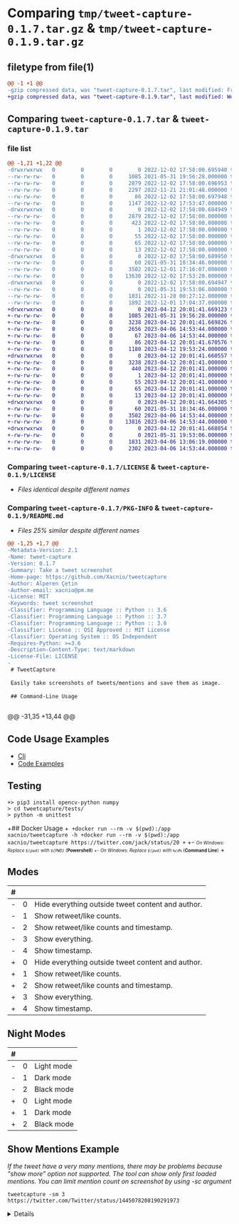 # Comparing `tmp/tweet-capture-0.1.7.tar.gz` & `tmp/tweet-capture-0.1.9.tar.gz`

## filetype from file(1)

```diff
@@ -1 +1 @@
-gzip compressed data, was "tweet-capture-0.1.7.tar", last modified: Fri Dec  2 17:58:00 2022, max compression
+gzip compressed data, was "tweet-capture-0.1.9.tar", last modified: Wed Apr 12 20:01:41 2023, max compression
```

## Comparing `tweet-capture-0.1.7.tar` & `tweet-capture-0.1.9.tar`

### file list

```diff
@@ -1,21 +1,22 @@
-drwxrwxrwx   0        0        0        0 2022-12-02 17:58:00.695940 tweet-capture-0.1.7/
--rw-rw-rw-   0        0        0     1085 2021-05-31 19:56:28.000000 tweet-capture-0.1.7/LICENSE
--rw-rw-rw-   0        0        0     2879 2022-12-02 17:58:00.696953 tweet-capture-0.1.7/PKG-INFO
--rw-rw-rw-   0        0        0     2297 2022-11-21 21:01:48.000000 tweet-capture-0.1.7/README.md
--rw-rw-rw-   0        0        0       86 2022-12-02 17:58:00.697948 tweet-capture-0.1.7/setup.cfg
--rw-rw-rw-   0        0        0     1147 2022-12-02 17:53:47.000000 tweet-capture-0.1.7/setup.py
-drwxrwxrwx   0        0        0        0 2022-12-02 17:58:00.684949 tweet-capture-0.1.7/tweet_capture.egg-info/
--rw-rw-rw-   0        0        0     2879 2022-12-02 17:58:00.000000 tweet-capture-0.1.7/tweet_capture.egg-info/PKG-INFO
--rw-rw-rw-   0        0        0      423 2022-12-02 17:58:00.000000 tweet-capture-0.1.7/tweet_capture.egg-info/SOURCES.txt
--rw-rw-rw-   0        0        0        1 2022-12-02 17:58:00.000000 tweet-capture-0.1.7/tweet_capture.egg-info/dependency_links.txt
--rw-rw-rw-   0        0        0       55 2022-12-02 17:58:00.000000 tweet-capture-0.1.7/tweet_capture.egg-info/entry_points.txt
--rw-rw-rw-   0        0        0       65 2022-12-02 17:58:00.000000 tweet-capture-0.1.7/tweet_capture.egg-info/requires.txt
--rw-rw-rw-   0        0        0       13 2022-12-02 17:58:00.000000 tweet-capture-0.1.7/tweet_capture.egg-info/top_level.txt
-drwxrwxrwx   0        0        0        0 2022-12-02 17:58:00.689950 tweet-capture-0.1.7/tweetcapture/
--rw-rw-rw-   0        0        0       60 2021-05-31 18:34:46.000000 tweet-capture-0.1.7/tweetcapture/__init__.py
--rw-rw-rw-   0        0        0     3502 2022-12-01 17:16:07.000000 tweet-capture-0.1.7/tweetcapture/cli.py
--rw-rw-rw-   0        0        0    13630 2022-12-02 17:53:20.000000 tweet-capture-0.1.7/tweetcapture/screenshot.py
-drwxrwxrwx   0        0        0        0 2022-12-02 17:58:00.694947 tweet-capture-0.1.7/tweetcapture/utils/
--rw-rw-rw-   0        0        0        0 2021-05-31 19:53:06.000000 tweet-capture-0.1.7/tweetcapture/utils/__init__.py
--rw-rw-rw-   0        0        0     1831 2022-11-28 00:27:12.000000 tweet-capture-0.1.7/tweetcapture/utils/utils.py
--rw-rw-rw-   0        0        0     1892 2022-12-01 17:04:37.000000 tweet-capture-0.1.7/tweetcapture/utils/webdriver.py
+drwxrwxrwx   0        0        0        0 2023-04-12 20:01:41.669123 tweet-capture-0.1.9/
+-rw-rw-rw-   0        0        0     1085 2021-05-31 19:56:28.000000 tweet-capture-0.1.9/LICENSE
+-rw-rw-rw-   0        0        0     3238 2023-04-12 20:01:41.669826 tweet-capture-0.1.9/PKG-INFO
+-rw-rw-rw-   0        0        0     2656 2023-04-06 14:53:44.000000 tweet-capture-0.1.9/README.md
+-rw-rw-rw-   0        0        0       67 2023-04-06 14:53:44.000000 tweet-capture-0.1.9/requirements.txt
+-rw-rw-rw-   0        0        0       86 2023-04-12 20:01:41.670576 tweet-capture-0.1.9/setup.cfg
+-rw-rw-rw-   0        0        0     1180 2023-04-12 19:53:24.000000 tweet-capture-0.1.9/setup.py
+drwxrwxrwx   0        0        0        0 2023-04-12 20:01:41.660557 tweet-capture-0.1.9/tweet_capture.egg-info/
+-rw-rw-rw-   0        0        0     3238 2023-04-12 20:01:41.000000 tweet-capture-0.1.9/tweet_capture.egg-info/PKG-INFO
+-rw-rw-rw-   0        0        0      440 2023-04-12 20:01:41.000000 tweet-capture-0.1.9/tweet_capture.egg-info/SOURCES.txt
+-rw-rw-rw-   0        0        0        1 2023-04-12 20:01:41.000000 tweet-capture-0.1.9/tweet_capture.egg-info/dependency_links.txt
+-rw-rw-rw-   0        0        0       55 2023-04-12 20:01:41.000000 tweet-capture-0.1.9/tweet_capture.egg-info/entry_points.txt
+-rw-rw-rw-   0        0        0       65 2023-04-12 20:01:41.000000 tweet-capture-0.1.9/tweet_capture.egg-info/requires.txt
+-rw-rw-rw-   0        0        0       13 2023-04-12 20:01:41.000000 tweet-capture-0.1.9/tweet_capture.egg-info/top_level.txt
+drwxrwxrwx   0        0        0        0 2023-04-12 20:01:41.664305 tweet-capture-0.1.9/tweetcapture/
+-rw-rw-rw-   0        0        0       60 2021-05-31 18:34:46.000000 tweet-capture-0.1.9/tweetcapture/__init__.py
+-rw-rw-rw-   0        0        0     3502 2023-04-06 14:53:44.000000 tweet-capture-0.1.9/tweetcapture/cli.py
+-rw-rw-rw-   0        0        0    13816 2023-04-06 14:53:44.000000 tweet-capture-0.1.9/tweetcapture/screenshot.py
+drwxrwxrwx   0        0        0        0 2023-04-12 20:01:41.668054 tweet-capture-0.1.9/tweetcapture/utils/
+-rw-rw-rw-   0        0        0        0 2021-05-31 19:53:06.000000 tweet-capture-0.1.9/tweetcapture/utils/__init__.py
+-rw-rw-rw-   0        0        0     1831 2023-04-06 13:06:19.000000 tweet-capture-0.1.9/tweetcapture/utils/utils.py
+-rw-rw-rw-   0        0        0     2302 2023-04-06 14:53:44.000000 tweet-capture-0.1.9/tweetcapture/utils/webdriver.py
```

### Comparing `tweet-capture-0.1.7/LICENSE` & `tweet-capture-0.1.9/LICENSE`

 * *Files identical despite different names*

### Comparing `tweet-capture-0.1.7/PKG-INFO` & `tweet-capture-0.1.9/README.md`

 * *Files 25% similar despite different names*

```diff
@@ -1,25 +1,7 @@
-Metadata-Version: 2.1
-Name: tweet-capture
-Version: 0.1.7
-Summary: Take a tweet screenshot
-Home-page: https://github.com/Xacnio/tweetcapture
-Author: Alperen Çetin
-Author-email: xacnio@pm.me
-License: MIT
-Keywords: tweet screenshot
-Classifier: Programming Language :: Python :: 3.6
-Classifier: Programming Language :: Python :: 3.7
-Classifier: Programming Language :: Python :: 3.8
-Classifier: License :: OSI Approved :: MIT License
-Classifier: Operating System :: OS Independent
-Requires-Python: >=3.6
-Description-Content-Type: text/markdown
-License-File: LICENSE
-
 # TweetCapture
 
 Easily take screenshots of tweets/mentions and save them as image.
 
 ## Command-Line Usage
 
 ```
@@ -31,35 +13,44 @@
 ## Code Usage Examples
 
 - [Cli](tweetcapture/cli.py)
 - [Code Examples](tweetcapture/examples/)
 
 ## Testing
 ```
+> pip3 install opencv-python numpy
 > cd tweetcapture/tests/
 > python -m unittest
 ```
 
+## Docker Usage
+```
+docker run --rm -v $(pwd):/app xacnio/tweetcapture -h
+docker run --rm -v $(pwd):/app xacnio/tweetcapture https://twitter.com/jack/status/20
+```
+- *<font size="1">On Windows: Replace `$(pwd)` with `${PWD}`* (**Powershell**)
+- *On Windows: Replace `$(pwd)` with `%cd%`* (**Command Line**)</font>
+
 ## Modes
 
 | #   |                                                   |                                                      |
 | --- | ------------------------------------------------- | ---------------------------------------------------- |
-| 0   | Hide everything outside tweet content and author. | <img src="tweetcapture/assets/test4.png" width="300"> |
-| 1   | Show retweet/like counts.                         | <img src="tweetcapture/assets/test3.png" width="300"> |
-| 2   | Show retweet/like counts and timestamp.           | <img src="tweetcapture/assets/test2.png" width="300"> |
-| 3   | Show everything.                                  | <img src="tweetcapture/assets/test1.png" width="300"> |
-| 4   | Show timestamp.                                   | <img src="tweetcapture/assets/test5.png" width="300"> |
+| 0   | Hide everything outside tweet content and author. | <img src="tweetcapture/assets/mode0.png" width="300"> |
+| 1   | Show retweet/like counts.                         | <img src="tweetcapture/assets/mode1.png" width="300"> |
+| 2   | Show retweet/like counts and timestamp.           | <img src="tweetcapture/assets/mode2.png" width="300"> |
+| 3   | Show everything.                                  | <img src="tweetcapture/assets/mode3.png" width="300"> |
+| 4   | Show timestamp.                                   | <img src="tweetcapture/assets/mode4.png" width="300"> |
 
 ## Night Modes
 
 | #   |            |                                                      |
 | --- | ---------- | ---------------------------------------------------- |
-| 0   | Light mode | <img src="tweetcapture/assets/test4.png" width="300"> |
-| 1   | Dark mode  | <img src="tweetcapture/assets/test3.png" width="300"> |
-| 2   | Black mode | <img src="tweetcapture/assets/test1.png" width="300"> |
+| 0   | Light mode | <img src="tweetcapture/assets/mode4.png" width="300"> |
+| 1   | Dark mode  | <img src="tweetcapture/assets/mode1.png" width="300"> |
+| 2   | Black mode | <img src="tweetcapture/assets/mode3.png" width="300"> |
 
 ## Show Mentions Example
 _If the tweet have a very many mentions, there may be problems because "show more" option not supported. The tool can show only first loaded mentions. You can limit mention count on screenshot by using -sc <count> argument_
 ```
 tweetcapture -sm 3 https://twitter.com/Twitter/status/1445078208190291973
 ```
 <details>
```

#### encoding

```diff
@@ -1 +1 @@
-utf-8
+us-ascii
```

### Comparing `tweet-capture-0.1.7/setup.py` & `tweet-capture-0.1.9/setup.py`

 * *Files 27% similar despite different names*

```diff
@@ -3,33 +3,31 @@
 # Long description
 with open('README.md', 'r') as fh:
     long_description = fh.read()
 
 
 # Requirements
 def get_requirements():
-    return [
-        'selenium>=4.0.0',
-        'webdriver-manager>=3.8.5',
-        'packaging',
-        'Pillow>=9.3.0',
-    ]
+    with open('requirements.txt', 'r') as f:
+        requirements = f.read().splitlines()
+        return requirements
 
 
 setuptools.setup(
     name="tweet-capture",
-    version="0.1.7",
+    version="0.1.9",
     author="Alperen Çetin",
     author_email="xacnio@pm.me",
     description="Take a tweet screenshot",
     long_description=long_description,
     long_description_content_type="text/markdown",
     url="https://github.com/Xacnio/tweetcapture",
     packages=setuptools.find_packages(),
     install_requires=get_requirements(),
+    data_files=[("", ["requirements.txt"])],
     entry_points={
         "console_scripts": ["tweetcapture=tweetcapture.cli:main"]},
     classifiers=[
         "Programming Language :: Python :: 3.6",
         "Programming Language :: Python :: 3.7",
         "Programming Language :: Python :: 3.8",
         "License :: OSI Approved :: MIT License",
```

### Comparing `tweet-capture-0.1.7/tweetcapture/cli.py` & `tweet-capture-0.1.9/tweetcapture/cli.py`

 * *Files 4% similar despite different names*

```diff
@@ -10,15 +10,15 @@
     parser.add_argument('-t', type=float, help="Waiting time while the page loading (1.0-10.0)", default=5.0)
     parser.add_argument("-n", "--night-mode", type=int, help="Twitter night mode theme (0-2)", default=0)
     parser.add_argument('--lang', type=str,help="Browser language code (tr,en,es,..)", default="")
     parser.add_argument('--chromedriver', type=str, help="Custom chromedriver path", default="")
     parser.add_argument('-o', '--output', type=str, help="Output file name", default="")
     parser.add_argument('-sp', '--show-parent-tweets', dest='show_parent_tweets', action='store_true', help="Show parent tweets")
     parser.add_argument('-sm', '--show-mentions', type=int, help="Show mentions count (default: 0)", default=0)
-    parser.add_argument('-r', '--radius', type=int, help="Image radius", default=30)
+    parser.add_argument('-r', '--radius', type=int, help="Image radius", default=15)
 
     parser.add_argument('-hp', '--hide-photos', dest='hide_tweet_photos', action='store_true', help="Hide tweet photos")
     parser.add_argument('-hv', '--hide-videos', dest='hide_tweet_videos', action='store_true', help="Hide tweet videos")
     parser.add_argument('-hg', '--hide-gifs', dest='hide_tweet_gifs', action='store_true', help="Hide tweet gifs")
     parser.add_argument('-hq', '--hide-quotes', dest='hide_tweet_quotes', action='store_true', help="Hide tweet quotes")
     parser.add_argument('-hlp', '--hide-link-previews', dest='hide_tweet_link_previews', action='store_true', help="Hide tweet link previews")
     parser.add_argument('-ha', '--hide-all', dest='hide_all_tweet_medias', action='store_true', help="Hide all tweet medias")
```

### Comparing `tweet-capture-0.1.7/tweetcapture/screenshot.py` & `tweet-capture-0.1.9/tweetcapture/screenshot.py`

 * *Files 1% similar despite different names*

```diff
@@ -15,23 +15,25 @@
     wait_time = 5
     chrome_opts = []
     lang = None
     test = False
     show_parent_tweets = False
     show_mentions_count = 0
     overwrite = False
-    radius = 30
+    radius = 15
 
     hide_link_previews = False
     hide_photos = False
     hide_videos = False
     hide_gifs = False
     hide_quotes = False
 
-    def __init__(self, mode=3, night_mode=0, test=False, show_parent_tweets=False, show_mentions_count=0, overwrite=False, radius=30):
+    __web = 1
+
+    def __init__(self, mode=3, night_mode=0, test=False, show_parent_tweets=False, show_mentions_count=0, overwrite=False, radius=15):
         self.set_night_mode(night_mode)
         self.set_mode(mode)
         self.test = test
         self.show_parent_tweets = show_parent_tweets
         self.show_mentions_count = show_mentions_count
         self.overwrite = overwrite
         self.radius = radius
@@ -49,25 +51,29 @@
         url = is_valid_tweet_url(url)
         if self.lang:
             url += "?lang=" + self.lang
 
             
         radius = self.radius if radius is None else radius
         driver = await get_driver(self.chrome_opts, self.driver_path, self.gui)
+        if driver is None:
+            raise Exception("webdriver cannot be initialized")
         try:
             driver.get(url)
             driver.add_cookie(
                 {"name": "night_mode", "value": str(self.night_mode if night_mode is None else night_mode)})
             driver.get(url)
             await sleep(self.wait_time)
            
             self.__hide_global_items(driver)
             driver.execute_script("!!document.activeElement ? document.activeElement.blur() : 0")
 
-            if self.test is True: driver.save_screenshot("web.png")
+            if self.test is True: 
+                driver.save_screenshot(f"web{self.__web}.png")
+                self.__web += 1
             await sleep(2.0)
             elements, main = self.__get_tweets(driver, self.show_parent_tweets if show_parent_tweets is None else show_parent_tweets, self.show_mentions_count if show_mentions_count is None else show_mentions_count)
             if len(elements) == 0:
                 raise Exception("Tweets not found")
             else:
                 for i, element in enumerate(elements):
                     if i == main:
@@ -116,15 +122,15 @@
                     new_im.paste(im, (0,y))
                     y += im.size[1]
                     im.close()
                     remove(im.filename)
                 
                 if radius > 0:
                     new_im = add_corners(new_im, self.radius)
-                new_im.save(path)
+                new_im.save(path, quality=100)
                 new_im.close()
   
             driver.quit()
         except Exception as err:
             driver.quit()
             raise err
         return path
```

### Comparing `tweet-capture-0.1.7/tweetcapture/utils/utils.py` & `tweet-capture-0.1.9/tweetcapture/utils/utils.py`

 * *Files identical despite different names*

